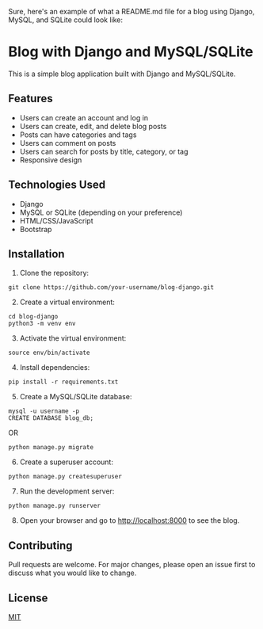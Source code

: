 Sure, here's an example of what a README.md file for a blog using Django, MySQL, and SQLite could look like:

# Blog with Django and MySQL/SQLite

This is a simple blog application built with Django and MySQL/SQLite.

## Features

- Users can create an account and log in
- Users can create, edit, and delete blog posts
- Posts can have categories and tags
- Users can comment on posts
- Users can search for posts by title, category, or tag
- Responsive design

## Technologies Used

- Django
- MySQL or SQLite (depending on your preference)
- HTML/CSS/JavaScript
- Bootstrap

## Installation

1. Clone the repository:

```
git clone https://github.com/your-username/blog-django.git
```

2. Create a virtual environment:

```
cd blog-django
python3 -m venv env
```

3. Activate the virtual environment:

```
source env/bin/activate
```

4. Install dependencies:

```
pip install -r requirements.txt
```

5. Create a MySQL/SQLite database:

```
mysql -u username -p
CREATE DATABASE blog_db;
```

OR

```
python manage.py migrate
```

6. Create a superuser account:

```
python manage.py createsuperuser
```

7. Run the development server:

```
python manage.py runserver
```

8. Open your browser and go to [http://localhost:8000](http://localhost:8000) to see the blog.

## Contributing

Pull requests are welcome. For major changes, please open an issue first to discuss what you would like to change.

## License

[MIT](https://choosealicense.com/licenses/mit/)

